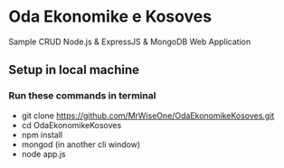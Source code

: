 # Oda Ekonomike e Kosoves
Sample CRUD Node.js & ExpressJS & MongoDB Web Application

## Setup in local machine
### Run these commands in terminal
- git clone https://github.com/MrWiseOne/OdaEkonomikeKosoves.git
- cd OdaEkonomikeKosoves
- npm install
- mongod (in another cli window)
- node app.js

